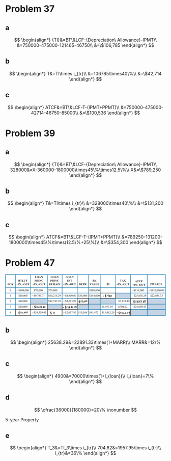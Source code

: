 # Problem 37

## a

$$
\begin{align*}
{TI}&=BT\&LCF-{Depreciation\ Allowance}-IPMT\\
&=750000-475000-121465-46750\\
&=\$106,785
\end{align*}
$$

## b

$$
\begin{align*}
T&=TI\times i_{tr}\\
&=106785\times40\%\\
&=\$42,714
\end{align*}
$$

## c

$$
\begin{align*}
ATCF&=BT\&LCF-T-(IPMT+PPMT)\\
&=750000-475000-42714-46750-85000\\
&=\$100,536
\end{align*}
$$

# Problem 39

## a

$$
\begin{align*}
{TI}&=BT\&LCF-{Depreciation\ Allowance}-IPMT\\
328000&=X-360000-1800000\times45\%\times12.5\%\\
X&=\$789,250
\end{align*}
$$

## b

$$
\begin{align*}
T&=TI\times i_{tr}\\
&=328000\times40\%\\
&=\$131,200
\end{align*}
$$

## c

$$
\begin{align*}
ATCF&=BT\&LCF-T-(IPMT+PPMT)\\
&=789250-131200-1800000\times45\%\times(12.5\%+25\%)\\
&=\$354,300
\end{align*}
$$

# Problem 47

![fig.1](Assignment-10.assets/fig1.jpg)

## b

$$
\begin{align*}
25638.29&=22891.33\times(1+MARR)\\
MARR&=12\%
\end{align*}
$$

## c

$$
\begin{align*}
4900&=70000\times(1+I_{loan})\\
I_{loan}=7\%
\end{align*}
$$

## d

$$
\cfrac{36000}{180000}=20\%
\nonumber
$$

5-year Property

## e

$$
\begin{align*}
T_3&=TI_3\times i_{tr}\\
704.62&=1957.95\times i_{tr}\\
i_{tr}&=36\%
\end{align*}
$$

